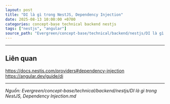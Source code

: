 ```yaml
---
layout: post
title: "DI là gì trong NestJS, Dependency Injection"
date: 2025-08-13 10:00:00 +0700
categories: concept-base technical backend nestjs
tags: ["nestjs", "angular"]
source_path: "Evergreen/concept-base/technical/backend/nestjs/DI là gì trong NestJS, Dependency Injection.md"
---
```

---

## Liên quan

https://docs.nestjs.com/providers#dependency-injection
https://angular.dev/guide/di

---
*Nguồn: Evergreen/concept-base/technical/backend/nestjs/DI là gì trong NestJS, Dependency Injection.md*